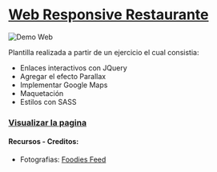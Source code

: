 # [Web Responsive Restaurante](https://andrea-code.github.io/responsive-web-template-Restaurante/)
![Demo Web](https://user-images.githubusercontent.com/37070594/47860513-fbba9a00-ddf0-11e8-978e-c5d5bf4cd540.gif)

Plantilla realizada a partir de un ejercicio el cual consistia:
- Enlaces interactivos con JQuery
- Agregar el efecto Parallax
- Implementar Google Maps
- Maquetación
- Estilos con SASS

### [Visualizar la pagina](https://andrea-code.github.io/responsive-web-template-Restaurante/)


#### Recursos - Creditos:
- Fotografias: [Foodies Feed](https://www.foodiesfeed.com/)
  
